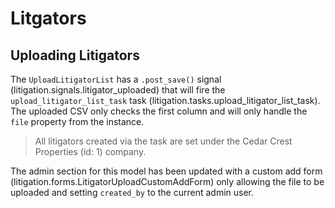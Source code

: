 # Litgators

## Uploading Litigators

The `UploadLitigatorList` has a `.post_save()` signal (litigation.signals.litigator_uploaded) that will fire the `upload_litigator_list_task` task (litigation.tasks.upload_litigator_list_task). The uploaded CSV only checks the first column and will only handle the `file` property from the instance.

> All litigators created via the task are set under the Cedar Crest Properties (id: 1) company.

The admin section for this model has been updated with a custom add form (litigation.forms.LitigatorUploadCustomAddForm) only allowing the file to be uploaded and setting `created_by` to the current admin user.
